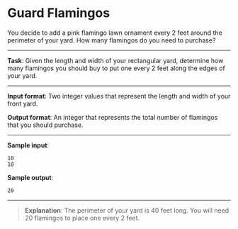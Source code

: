 # Guard Flamingos

You decide to add a pink flamingo lawn ornament every 2 feet around the perimeter of your yard. How many flamingos do you need to purchase? 
 
---

**Task**: Given the length and width of your rectangular yard, determine how many flamingos you should buy to put one every 2 feet along the edges of your yard. 
 
---

**Input format**: Two integer values that represent the length and width of your front yard. 
 
**Output format**: An integer that represents the total number of flamingos that you should purchase. 

---
 
**Sample input**:  
```
10 
10 
```

**Sample output**:
```
20
```

---

>**Explanation**: The perimeter of your yard is 40 feet long. You will need 20 flamingos to place one every 2 feet.
